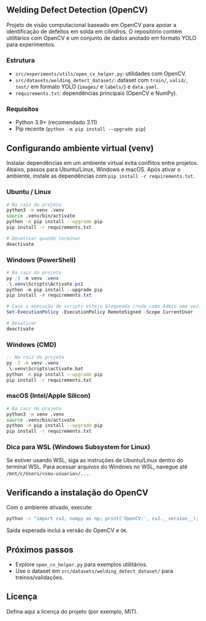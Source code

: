 ## Welding Defect Detection (OpenCV)

Projeto de visão computacional baseado em OpenCV para apoiar a identificação de defeitos em solda em cilindros. O repositório contém utilitários com OpenCV e um conjunto de dados anotado em formato YOLO para experimentos.

### Estrutura
- `src/experiments/utils/open_cv_helper.py`: utilidades com OpenCV.
- `src/datasets/welding_detect_dataset/`: dataset com `train/`, `valid/`, `test/` em formato YOLO (`images/` e `labels/`) e `data.yaml`.
- `requirements.txt`: dependências principais (OpenCV e NumPy).

### Requisitos
- Python 3.9+ (recomendado 3.11)
- Pip recente (`python -m pip install --upgrade pip`)

## Configurando ambiente virtual (venv)

Instalar dependências em um ambiente virtual evita conflitos entre projetos. Abaixo, passos para Ubuntu/Linux, Windows e macOS. Após ativar o ambiente, instale as dependências com `pip install -r requirements.txt`.

### Ubuntu / Linux
```bash
# Na raiz do projeto
python3 -m venv .venv
source .venv/bin/activate
python -m pip install --upgrade pip
pip install -r requirements.txt

# Desativar quando terminar
deactivate
```

### Windows (PowerShell)
```powershell
# Na raiz do projeto
py -3 -m venv .venv
.\.venv\Scripts\Activate.ps1
python -m pip install --upgrade pip
pip install -r requirements.txt

# Caso a execução de scripts esteja bloqueada (rode como Admin uma vez):
Set-ExecutionPolicy -ExecutionPolicy RemoteSigned -Scope CurrentUser

# Desativar
deactivate
```

### Windows (CMD)
```bat
:: Na raiz do projeto
py -3 -m venv .venv
.\.venv\Scripts\activate.bat
python -m pip install --upgrade pip
pip install -r requirements.txt
```

### macOS (Intel/Apple Silicon)
```bash
# Na raiz do projeto
python3 -m venv .venv
source .venv/bin/activate
python -m pip install --upgrade pip
pip install -r requirements.txt
```

### Dica para WSL (Windows Subsystem for Linux)
Se estiver usando WSL, siga as instruções de Ubuntu/Linux dentro do terminal WSL. Para acessar arquivos do Windows no WSL, navegue até `/mnt/c/Users/<seu-usuario>/...`.

## Verificando a instalação do OpenCV
Com o ambiente ativado, execute:
```bash
python -c "import cv2, numpy as np; print('OpenCV:', cv2.__version__); img = np.zeros((100,100,3), dtype=np.uint8); print('OK' if img.shape==(100,100,3) else 'NOK')"
```
Saída esperada inclui a versão do OpenCV e `OK`.

## Próximos passos
- Explore `open_cv_helper.py` para exemplos utilitários.
- Use o dataset em `src/datasets/welding_detect_dataset/` para treinos/validações.

## Licença
Defina aqui a licença do projeto (por exemplo, MIT). 
